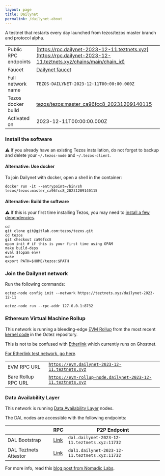 ```yaml
---
layout: page
title: Dailynet
permalink: /dailynet-about
---
```


A testnet that restarts every day launched from tezos/tezos master branch and protocol alpha.

| | |
|-------|---------------------|
| Public RPC endpoints | [https://rpc.dailynet-2023-12-11.teztnets.xyz](https://rpc.dailynet-2023-12-11.teztnets.xyz/chains/main/chain_id)<br/> |
| Faucet | [Dailynet faucet](https://faucet.dailynet-2023-12-11.teztnets.xyz) |
| Full network name | `TEZOS-DAILYNET-2023-12-11T00:00:00.000Z` |
| Tezos docker build | [tezos/tezos:master_ca96fcc8_20231209140115](https://hub.docker.com/r/tezos/tezos/tags?page=1&ordering=last_updated&name=master_ca96fcc8_20231209140115) |
| Activated on | 2023-12-11T00:00:00.000Z |





### Install the software

⚠️  If you already have an existing Tezos installation, do not forget to backup and delete your `~/.tezos-node` and `~/.tezos-client`.



#### Alternative: Use docker

To join Dailynet with docker, open a shell in the container:

```
docker run -it --entrypoint=/bin/sh tezos/tezos:master_ca96fcc8_20231209140115
```

#### Alternative: Build the software

⚠️  If this is your first time installing Tezos, you may need to [install a few dependencies](https://tezos.gitlab.io/introduction/howtoget.html#setting-up-the-development-environment-from-scratch).

```
cd
git clone git@gitlab.com:tezos/tezos.git
cd tezos
git checkout ca96fcc8
opam init # if this is your first time using OPAM
make build-deps
eval $(opam env)
make
export PATH=$HOME/tezos:$PATH
```

### Join the Dailynet network

Run the following commands:

```
octez-node config init --network https://teztnets.xyz/dailynet-2023-12-11

octez-node run --rpc-addr 127.0.0.1:8732
```


### Ethereum Virtual Machine Rollup

This network is running a bleeding-edge [EVM Rollup](https://docs.etherlink.com/welcome/what-is-etherlink) from the most recent [kernel code](https://gitlab.com/tezos/tezos/-/tree/master/etherlink) in the Octez repository.

This is not to be confused with [Etherlink](https://docs.etherlink.com/get-started/connect-your-wallet-to-etherlink) which currently runs on Ghostnet.

[For Etherlink test network, go here](https://docs.etherlink.com/get-started/connect-your-wallet-to-etherlink).

| | |
|-------|---------------------|
| EVM RPC URL | [`https://evm.dailynet-2023-12-11.teztnets.xyz`](https://evm.dailynet-2023-12-11.teztnets.xyz) |
| Bare Rollup RPC URL | [`https://evm-rollup-node.dailynet-2023-12-11.teztnets.xyz`](https://evm-rollup-node.dailynet-2023-12-11.teztnets.xyz/global/block/head) |




### Data Availability Layer

This network is running [Data Availability Layer](https://tezos.gitlab.io/shell/dal.html) nodes.


The DAL nodes are accessible with the following endpoints:

| | RPC | P2P Endpoint |
|------------|---------|--------------|
| DAL Bootstrap | [Link](https://dal-bootstrap-rpc.dailynet-2023-12-11.teztnets.xyz) | `dal.dailynet-2023-12-11.teztnets.xyz:11732` |
| DAL Teztnets Attestor | [Link](https://dal-attestor-rpc.dailynet-2023-12-11.teztnets.xyz) | `dal1.dailynet-2023-12-11.teztnets.xyz:11732` |


For more info, read this [blog post from Nomadic Labs](https://research-development.nomadic-labs.com/data-availability-layer-tezos.html).




